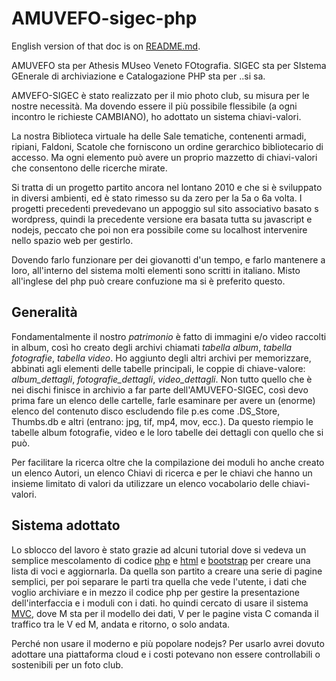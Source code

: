 # AMUVEFO-sigec-php
English version of that doc is on [README.md](./README.md). 

AMUVEFO sta per Athesis MUseo Veneto FOtografia.
SIGEC sta per SIstema GEnerale di archiviazione e Catalogazione
PHP sta per ..si sa.

AMVEFO-SIGEC è stato realizzato per il mio photo club,
su misura per le nostre necessità. Ma dovendo essere il più
possibile flessibile (a ogni incontro le richieste CAMBIANO),
ho adottato un sistema chiavi-valori.

La nostra Biblioteca virtuale ha delle Sale tematiche, contenenti armadi,
ripiani, Faldoni, Scatole che forniscono un ordine gerarchico bibliotecario
di accesso. Ma ogni elemento può avere un proprio mazzetto di
chiavi-valori che consentono delle ricerche mirate.

Si tratta di un progetto partito ancora nel lontano 2010 e che
si è sviluppato in diversi ambienti, ed è stato rimesso su da zero
per la 5a o 6a volta. I progetti precedenti prevedevano un appoggio
sul sito associativo basato s wordpress, quindi la precedente
versione era basata tutta su javascript e nodejs, peccato che poi
non era possibile come su localhost intervenire nello
spazio web per gestirlo.

Dovendo farlo funzionare per dei giovanotti d'un tempo,
e farlo mantenere a loro, all'interno del sistema molti
elementi sono scritti in italiano. Misto all'inglese del php
può creare confuzione ma si è preferito questo.

## Generalità

Fondamentalmente il nostro *patrimonio* è fatto di immagini e/o video
raccolti in album, così ho creato degli archivi chiamati *tabella album*,
*tabella fotografie*, *tabella video*. Ho aggiunto degli altri archivi per memorizzare,
abbinati agli elementi delle tabelle principali, le coppie di 
chiave-valore: *album_dettagli*, *fotografie_dettagli*, *video_dettagli*.
Non tutto quello che è nei dischi finisce in archivio a far parte
dell'AMUVEFO-SIGEC, così devo prima fare un elenco delle cartelle,
farle esaminare per avere un (enorme) elenco del contenuto disco
escludendo file p.es come .DS_Store, Thumbs.db e altri (entrano: jpg,
tif, mp4, mov, ecc.). Da questo riempio le tabelle album fotografie,
video e le loro tabelle dei dettagli con quello che si può.

Per facilitare la ricerca oltre che la compilazione dei moduli
ho anche creato un elenco Autori, un elenco Chiavi di ricerca e
per le chiavi che hanno un insieme limitato di valori da utilizzare
un elenco vocabolario delle chiavi-valori.

## Sistema adottato

Lo sblocco del lavoro è stato grazie ad alcuni tutorial
dove si vedeva un semplice mescolamento
di codice [php](https://www.php.net)
e [html](https://it.wikipedia.org/wiki/HTML)
e [bootstrap](https://getbootstrap.com)
per creare una lista di voci e aggiornarla. Da quella son partito a
creare una serie di pagine semplici, per poi separare le parti tra
quella che vede l'utente, i dati che voglio archiviare e in mezzo
il codice php per gestire la presentazione dell'interfaccia e
i moduli con i dati. ho quindi cercato di usare il
sistema [MVC](https://it.wikipedia.org/wiki/Model-view-controller),
dove
M sta per il modello dei dati,
V per le pagine vista
C comanda il traffico tra le V ed M, andata e ritorno, o solo andata.

Perché non usare il moderno e più popolare nodejs? Per usarlo
avrei dovuto adottare una piattaforma cloud e i costi potevano
non essere controllabili o sostenibili per un foto club.
